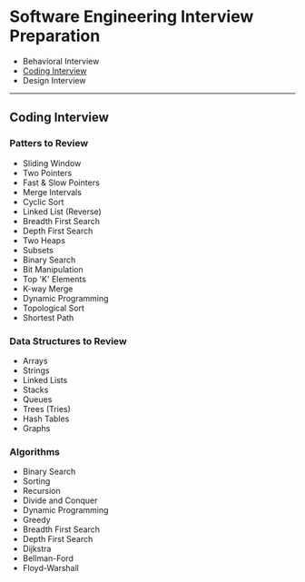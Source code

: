 # Software Engineering Interview Preparation
- Behavioral Interview
- [Coding Interview](#coding-interview)
- Design Interview

---

## Coding Interview

### Patters to Review

- Sliding Window
- Two Pointers
- Fast & Slow Pointers
- Merge Intervals
- Cyclic Sort
- Linked List (Reverse)
- Breadth First Search
- Depth First Search
- Two Heaps
- Subsets
- Binary Search
- Bit Manipulation
- Top 'K' Elements
- K-way Merge
- Dynamic Programming
- Topological Sort
- Shortest Path

### Data Structures to Review

- Arrays
- Strings
- Linked Lists
- Stacks
- Queues
- Trees (Tries)
- Hash Tables
- Graphs

### Algorithms

- Binary Search
- Sorting
- Recursion
- Divide and Conquer
- Dynamic Programming
- Greedy
- Breadth First Search
- Depth First Search
- Dijkstra
- Bellman-Ford
- Floyd-Warshall